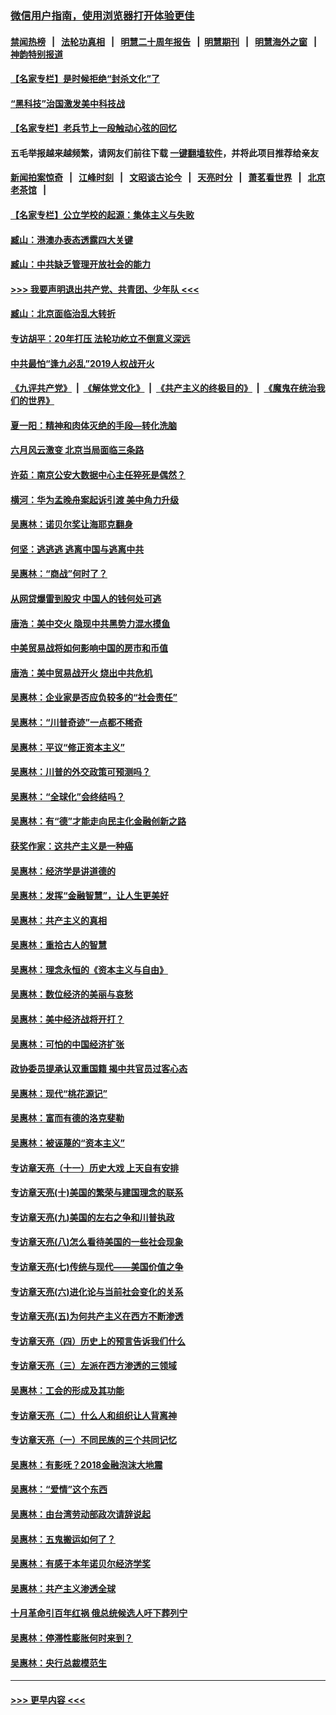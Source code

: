 ### [微信用户指南，使用浏览器打开体验更佳](https://github.com/gfw-breaker/banned-news1/blob/master/indexes/wechat-guide.md?t=0)
#### [禁闻热榜](热点新闻.md?t=0)  &nbsp;&nbsp;|&nbsp;&nbsp; [法轮功真相](https://github.com/gfw-breaker/truth/blob/master/README.md?t=0) &nbsp;&nbsp;|&nbsp;&nbsp; [明慧二十周年报告](https://github.com/gfw-breaker/mh-reports/blob/master/README.md?t=0) &nbsp;&nbsp;|&nbsp;&nbsp;[明慧期刊](https://github.com/gfw-breaker/mh-qikan) &nbsp;&nbsp;|&nbsp;&nbsp; [明慧海外之窗](https://github.com/gfw-breaker/mh-news/blob/master/README.md?t=0) &nbsp;&nbsp;|&nbsp;&nbsp; [神韵特别报道](https://github.com/gfw-breaker/mh-news/blob/master/shenyun.md?t=0)
#### [【名家专栏】是时候拒绝“封杀文化”了](../pages/nsc423/n11814093.md?t=02172302) 
#### [“黑科技”治国激发美中科技战](../pages/nsc423/n11638056.md?t=02172302) 
#### [【名家专栏】老兵节上一段触动心弦的回忆](../pages/nsc423/n11646016.md?t=02172302) 
#### 五毛举报越来越频繁，请网友们前往下载 [一键翻墙软件](https://github.com/gfw-breaker/ssr-accounts)，并将此项目推荐给亲友
#### [新闻拍案惊奇](https://github.com/gfw-breaker/banned-news1/blob/master/pages/link4.md) &nbsp;&nbsp;|&nbsp;&nbsp; [江峰时刻](https://github.com/gfw-breaker/banned-news1/blob/master/pages/link4.md) &nbsp;&nbsp;|&nbsp;&nbsp; [文昭谈古论今](https://github.com/gfw-breaker/banned-news1/blob/master/pages/link4.md) &nbsp;&nbsp;|&nbsp;&nbsp; [天亮时分](https://github.com/gfw-breaker/banned-news1/blob/master/pages/link4.md) &nbsp;&nbsp;|&nbsp;&nbsp; [萧茗看世界](https://github.com/gfw-breaker/banned-news1/blob/master/pages/link4.md) &nbsp;&nbsp;|&nbsp;&nbsp; [北京老茶馆](https://github.com/gfw-breaker/banned-news1/blob/master/pages/link4.md) &nbsp;&nbsp;|&nbsp;&nbsp; 
#### [【名家专栏】公立学校的起源：集体主义与失败](../pages/nsc423/n11601833.md?t=02172302) 
#### [臧山：港澳办表态透露四大关键](../pages/nsc423/n11421628.md?t=02172302) 
#### [臧山：中共缺乏管理开放社会的能力](../pages/nsc423/n11407457.md?t=02172302) 
#### [>>> 我要声明退出共产党、共青团、少年队 <<<](https://github.com/begood0513/goodnews/blob/master/quit/letter.md) 
#### [臧山：北京面临治乱大转折](../pages/nsc423/n11406895.md?t=02172302) 
#### [专访胡平：20年打压 法轮功屹立不倒意义深远](../pages/nsc423/n11398800.md?t=02172302) 
#### [中共最怕“逢九必乱”2019人权战开火](../pages/nsc423/n11385248.md?t=02172302) 
#### [《九评共产党》](https://github.com/begood0513/9ping.md/blob/master/README.md) &nbsp;|&nbsp; [《解体党文化》](../../../../jtdwh.md/blob/master/README.md)  &nbsp;|&nbsp; [《共产主义的终极目的》](../../../../gczydzjmd.md/blob/master/README.md) &nbsp;|&nbsp; [《魔鬼在统治我们的世界》](../../../../mgztzwmdsj.md/blob/master/README.md) 
#### [夏一阳：精神和肉体灭绝的手段—转化洗脑](../pages/nsc423/n11368250.md?t=02172302) 
#### [六月风云激变 北京当局面临三条路](../pages/nsc423/n11313668.md?t=02172302) 
#### [许茹：南京公安大数据中心主任猝死是偶然？](../pages/nsc423/n11064744.md?t=02172302) 
#### [横河：华为孟晚舟案起诉引渡 美中角力升级](../pages/nsc423/n11027230.md?t=02172302) 
#### [吴惠林：诺贝尔奖让海耶克翻身](../pages/nsc423/n10890049.md?t=02172302) 
#### [何坚：逃逃逃 逃离中国与逃离中共](../pages/nsc423/n10592891.md?t=02172302) 
#### [吴惠林：“商战”何时了？](../pages/nsc423/n10573558.md?t=02172302) 
#### [从网贷爆雷到股灾 中国人的钱何处可逃](../pages/nsc423/n10572800.md?t=02172302) 
#### [唐浩：美中交火 隐现中共黑势力混水摸鱼](../pages/nsc423/n10544040.md?t=02172302) 
#### [中美贸易战将如何影响中国的房市和币值](../pages/nsc423/n10543697.md?t=02172302) 
#### [唐浩：美中贸易战开火 烧出中共危机](../pages/nsc423/n10540126.md?t=02172302) 
#### [吴惠林：企业家是否应负较多的“社会责任”](../pages/nsc423/n10535022.md?t=02172302) 
#### [吴惠林：“川普奇迹”一点都不稀奇](../pages/nsc423/n10512808.md?t=02172302) 
#### [吴惠林：平议“修正资本主义”](../pages/nsc423/n10495724.md?t=02172302) 
#### [吴惠林：川普的外交政策可预测吗？](../pages/nsc423/n10462387.md?t=02172302) 
#### [吴惠林：“全球化”会终结吗？](../pages/nsc423/n10452838.md?t=02172302) 
#### [吴惠林：有“德”才能走向民主化金融创新之路](../pages/nsc423/n10432292.md?t=02172302) 
#### [获奖作家：这共产主义是一种癌](../pages/nsc423/n10431541.md?t=02172302) 
#### [吴惠林：经济学是讲道德的](../pages/nsc423/n10398014.md?t=02172302) 
#### [吴惠林：发挥“金融智慧”，让人生更美好](../pages/nsc423/n10375019.md?t=02172302) 
#### [吴惠林：共产主义的真相](../pages/nsc423/n10351394.md?t=02172302) 
#### [吴惠林：重拾古人的智慧](../pages/nsc423/n10337691.md?t=02172302) 
#### [吴惠林：理念永恒的《资本主义与自由》](../pages/nsc423/n10316274.md?t=02172302) 
#### [吴惠林：数位经济的美丽与哀愁](../pages/nsc423/n10292946.md?t=02172302) 
#### [吴惠林：美中经济战将开打？](../pages/nsc423/n10258825.md?t=02172302) 
#### [吴惠林：可怕的中国经济扩张](../pages/nsc423/n10219147.md?t=02172302) 
#### [政协委员提承认双重国籍 揭中共官员过客心态](../pages/nsc423/n10208809.md?t=02172302) 
#### [吴惠林：现代“桃花源记”](../pages/nsc423/n10185234.md?t=02172302) 
#### [吴惠林：富而有德的洛克斐勒](../pages/nsc423/n10142264.md?t=02172302) 
#### [吴惠林：被诬蔑的“资本主义”](../pages/nsc423/n10124816.md?t=02172302) 
#### [专访章天亮（十一）历史大戏 上天自有安排](../pages/nsc423/n10094905.md?t=02172302) 
#### [专访章天亮(十)美国的繁荣与建国理念的联系](../pages/nsc423/n10094899.md?t=02172302) 
#### [专访章天亮(九)美国的左右之争和川普执政](../pages/nsc423/n10094889.md?t=02172302) 
#### [专访章天亮(八)怎么看待美国的一些社会现象](../pages/nsc423/n10094857.md?t=02172302) 
#### [专访章天亮(七)传统与现代——美国价值之争](../pages/nsc423/n10093140.md?t=02172302) 
#### [专访章天亮(六)进化论与当前社会变化的关系](../pages/nsc423/n10092036.md?t=02172302) 
#### [专访章天亮(五)为何共产主义在西方不断渗透](../pages/nsc423/n10083620.md?t=02172302) 
#### [专访章天亮（四）历史上的预言告诉我们什么](../pages/nsc423/n10083606.md?t=02172302) 
#### [专访章天亮（三）左派在西方渗透的三领域](../pages/nsc423/n10081115.md?t=02172302) 
#### [吴惠林：工会的形成及其功能](../pages/nsc423/n10080633.md?t=02172302) 
#### [专访章天亮（二）什么人和组织让人背离神](../pages/nsc423/n10076637.md?t=02172302) 
#### [专访章天亮（一）不同民族的三个共同记忆](../pages/nsc423/n10074188.md?t=02172302) 
#### [吴惠林：有影呒？2018金融泡沫大地震](../pages/nsc423/n10040534.md?t=02172302) 
#### [吴惠林：“爱情”这个东西](../pages/nsc423/n10019423.md?t=02172302) 
#### [吴惠林：由台湾劳动部政次请辞说起](../pages/nsc423/n9979679.md?t=02172302) 
#### [吴惠林：五鬼搬运如何了？](../pages/nsc423/n9925338.md?t=02172302) 
#### [吴惠林：有感于本年诺贝尔经济学奖](../pages/nsc423/n9871883.md?t=02172302) 
#### [吴惠林：共产主义渗透全球](../pages/nsc423/n9812748.md?t=02172302) 
#### [十月革命引百年红祸 俄总统候选人吁下葬列宁](../pages/nsc423/n9810182.md?t=02172302) 
#### [吴惠林：停滞性膨胀何时来到？](../pages/nsc423/n9764136.md?t=02172302) 
#### [吴惠林：央行总裁模范生](../pages/nsc423/n9728134.md?t=02172302) 

----
#### [ >>> 更早内容 <<< ](../indexes/nsc423-earlier.md)
